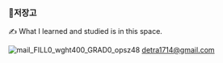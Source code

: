 ### 🫙저장고
✍️ What I learned and studied is in this space.

![mail_FILL0_wght400_GRAD0_opsz48](https://github.com/Hoon34/hoon34/assets/76989145/0f4a618a-7497-4d88-8b1d-9434ee986664) detra1714@gmail.com

<!--
**Hoon34/hoon34** is a ✨ _special_ ✨ repository because its `README.md` (this file) appears on your GitHub profile.

Here are some ideas to get you started:

- 🔭 I’m currently working on ...
- 🌱 I’m currently learning ...
- 👯 I’m looking to collaborate on ...
- 🤔 I’m looking for help with ...
- 💬 Ask me about ...
- 📫 How to reach me: ...
- 😄 Pronouns: ...
- ⚡ Fun fact: ...
-->

